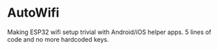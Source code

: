 # AutoWifi
Making ESP32 wifi setup trivial with Android/iOS helper apps.  5 lines of code and no more hardcoded keys.
